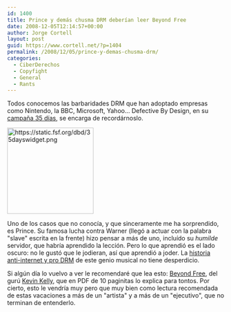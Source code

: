 ```yaml
---
id: 1400
title: Prince y demás chusma DRM deberían leer Beyond Free
date: 2008-12-05T12:14:57+00:00
author: Jorge Cortell
layout: post
guid: https://www.cortell.net/?p=1404
permalink: /2008/12/05/prince-y-demas-chusma-drm/
categories:
  - CiberDerechos
  - Copyfight
  - General
  - Rants
---
```

Todos conocemos las barbaridades DRM que han adoptado empresas como Nintendo, la BBC, Microsoft, Yahoo... Defective By Design, en su <a title="https://www.defectivebydesign.org/days/" href="https://www.defectivebydesign.org/days/" target="_blank">campaña 35 días</a>, se encarga de recordárnoslo.

<img src="https://static.fsf.org/dbd/35dayswidget.png" alt="https://static.fsf.org/dbd/35dayswidget.png" width="200" height="200" />

Uno de los casos que no conocía, y que sinceramente me ha sorprendido, es Prince. Su famosa lucha contra Warner (llegó a actuar con la palabra "slave" escrita en la frente) hizo pensar a más de uno, incluído su _humilde_ servidor, que habría aprendido la lección. Pero lo que aprendió es el lado oscuro: no le gustó que le jodieran, así que aprendió a joder. La <a title="https://www.defectivebydesign.org/day07-prince" href="https://www.defectivebydesign.org/day07-prince" target="_blank">historia anti-internet y pro DRM</a> de este genio musical no tiene desperdicio.

Si algún día lo vuelvo a ver le recomendaré que lea esto: <a title="https://changethis.com/53.01.BeyondFree" href="https://changethis.com/53.01.BeyondFree" target="_blank">Beyond Free</a>, del gurú <a title="www.kk.org" href="https://www.kk.org" target="_blank">Kevin Kelly</a>, que en PDF de 10 paginitas lo explica para tontos. Por cierto, esto le vendría muy pero que muy bien como lectura recomendada de estas vacaciones a más de un "artista" y a más de un "ejecutivo", que no terminan de entenderlo.